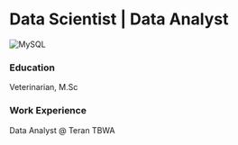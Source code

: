 # Data Scientist | Data Analyst
![MySQL](https://img.shields.io/badge/mysql-4479A1.svg?style=for-the-badge&logo=mysql&logoColor=white)
### Education
Veterinarian, M.Sc

### Work Experience
Data Analyst @ Teran TBWA

